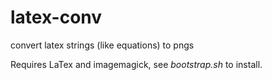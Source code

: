 # latex-conv
convert latex strings (like equations) to pngs

Requires LaTex and imagemagick, see *bootstrap.sh* to install.